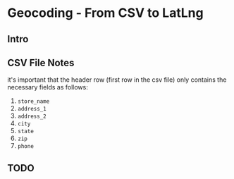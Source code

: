 # Geocoding - From CSV to LatLng

## Intro

## CSV File Notes

it's important that the header row (first row in the csv file) only contains the necessary fields as follows:

1. `store_name`
2. `address_1`
3. `address_2`
4. `city`
5. `state`
6. `zip`
7. `phone`

## TODO

